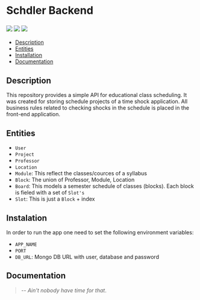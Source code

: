 # Schdler Backend

### <img src="https://img.shields.io/badge/Node.js-339933?style=for-the-badge&logo=nodedotjs&logoColor=white" /> <img src="https://img.shields.io/badge/Express.js-000000?style=for-the-badge&logo=express&logoColor=white" /> <img src="https://img.shields.io/badge/MongoDB-4EA94B?style=for-the-badge&logo=mongodb&logoColor=white" />

- [Description](#description)
- [Entities](#entities)
- [Installation](#funcionalidades)
- [Documentation](#documentation)

## Description
This repository provides a simple API for educational class scheduling. It was created for storing schedule projects of a time shock application. All business rules related to checking shocks in the schedule is placed in the front-end application.

## Entities
- `User`
- `Project`
- `Professor`
- `Location`
- `Module`: This reflect the classes/cources of a syllabus 
- `Block`: The union of Professor, Module, Location
- `Board`: This models a semester schedule of classes (blocks). Each block is fieled with a set of `Slot's`
- `Slot`: This is just a `Block` + index

## Instalation
In order to run the app one need to set the following environment variables:
- `APP_NAME`
- `PORT`
- `DB_URL`: Mongo DB URL with user, database and password

## Documentation
> -- _Ain't nobody have time for that_.